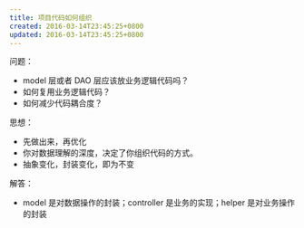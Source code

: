 ```yaml
---
title: 项目代码如何组织
created: 2016-03-14T23:45:25+0800
updated: 2016-03-14T23:45:25+0800
---
```



问题：

- model 层或者 DAO 层应该放业务逻辑代码吗？
- 如何复用业务逻辑代码？
- 如何减少代码耦合度？

思想：

- 先做出来，再优化
- 你对数据理解的深度，决定了你组织代码的方式。
- 抽象变化，封装变化，即为不变

解答：

- model 是对数据操作的封装；controller 是业务的实现；helper 是对业务操作的封装
